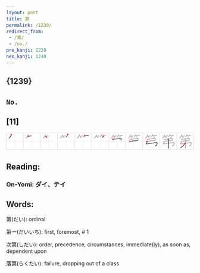 ```yaml
---
layout: post
title: 第
permalink: /1239/
redirect_from:
 - /第/
 - /no./
pre_kanji: 1238
nex_kanji: 1240
---
```


## {1239}

## `No.`

## [11]

<div class="stroke"><img src="../images/E7ACAC.png" /></div>

## Reading:

### On-Yomi: ダイ、テイ

## Words:

第(だい): ordinal

第一(だいいち): first, foremost, # 1

次第(しだい): order, precedence, circumstances, immediate(ly), as soon as, dependent upon

落第(らくだい): failure, dropping out of a class
